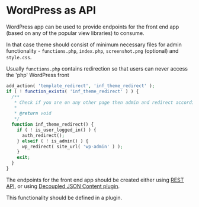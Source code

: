 # WordPress as API

WordPress app can be used to provide endpoints for the front end app (based on any of the popular view libraries) to consume.

In that case theme should consist of minimum necessary files for admin functionality - `functions.php`, `index.php`, `screenshot.png` (optional) and `style.css`.

Usually `functions.php` contains redirection so that users can never access the 'php' WordPress front

```php
add_action( 'template_redirect', 'inf_theme_redirect' );
if ( ! function_exists( 'inf_theme_redirect' ) ) {
  /**
   * Check if you are on any other page then admin and redirect accordingly.
   *
   * @return void
   */
  function inf_theme_redirect() {
    if ( ! is_user_logged_in() ) {
      auth_redirect();
    } elseif ( ! is_admin() ) {
      wp_redirect( site_url( 'wp-admin' ) );
    }
    exit;
  }
}
```

The endpoints for the front end app should be created either using [REST API](https://developer.wordpress.org/rest-api/), or using [Decoupled JSON Content plugin](https://github.com/infinum/decoupled-json-content).

This functionality should be defined in a plugin.
